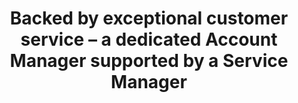 ---
order: 4
icon: "/icons/backed.svg"
title: "<b>Backed by exceptional customer service</b> – a dedicated Account Manager supported by a Service Manager"
type: "locations"
---